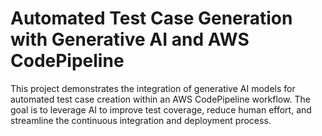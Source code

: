 <!-- Write a README file based for this project -->
# Automated Test Case Generation with Generative AI and AWS CodePipeline

This project demonstrates the integration of generative AI models for automated test case creation within an AWS CodePipeline workflow. The goal is to leverage AI to improve test coverage, reduce human effort, and streamline the continuous integration and deployment process.
